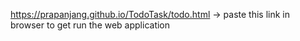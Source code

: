 https://prapanjang.github.io/TodoTask/todo.html 
-> paste this link in browser to get run the web application
